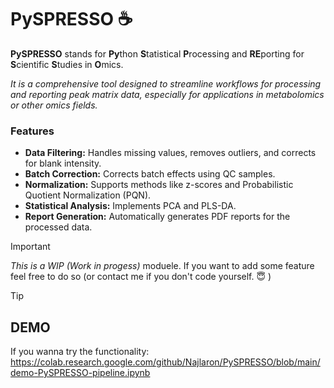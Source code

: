 # PySPRESSO :coffee:
**PySPRESSO** stands for **Py**thon **S**tatistical **P**rocessing and **RE**porting for **S**cientific **S**tudies in **O**mics. 

*It is a comprehensive tool designed to streamline workflows for processing and reporting peak matrix data, especially for applications in metabolomics or other omics fields.*

### Features
* **Data Filtering:** Handles missing values, removes outliers, and corrects for blank intensity.
* **Batch Correction:** Corrects batch effects using QC samples.
* **Normalization:** Supports methods like z-scores and Probabilistic Quotient Normalization (PQN).
* **Statistical Analysis:** Implements PCA and PLS-DA.
* **Report Generation:** Automatically generates PDF reports for the processed data.

> [!IMPORTANT]
> *This is a WIP (Work in progess)* moduele. If you want to add some feature feel free to do so (or contact me if you don't code yourself. :innocent: )

> [!TIP]
> ## DEMO
> If you wanna try the functionality:
> https://colab.research.google.com/github/Najlaron/PySPRESSO/blob/main/demo-PySPRESSO-pipeline.ipynb


